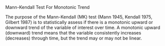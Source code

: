 Mann-Kendall Test For Monotonic Trend

The purpose of the Mann-Kendall (MK) test (Mann 1945, Kendall 1975, Gilbert 1987) is to statistically assess if there is a monotonic upward or downward trend of the variable of interest over time. 
A monotonic upward (downward) trend means that the variable consistently increases (decreases) through time, but the trend may or may not be linear.
